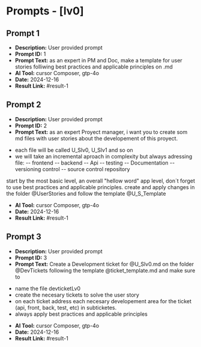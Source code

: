 # Prompts - [lv0]

## Prompt 1
* **Description:** User provided prompt
* **Prompt ID:** 1
* **Prompt Text:** as an expert in PM and Doc, make a template for user stories folliwing best practices and applicable principles on .md
* **AI Tool:** cursor Composer, gtp-4o
* **Date:** 2024-12-16
* **Result Link:** #result-1

## Prompt 2
* **Description:** User provided prompt
* **Prompt ID:** 2
* **Prompt Text:** as an expert Proyect manager, i want you to create som md files with user stories about the developement of this proyect.

- each file will be called U_Slv0, U_Slv1 and so on
- we will take an incremental aproach in complexity but always adressing file:
-- frontend
-- backend
-- Api
-- testing
-- Documentation
-- versioning control
-- source control repository


start by the most basic level, an overall "hellow word" app level, don´t forget to use best practices and applicable principles.
create and apply changes in the folder @UserStories and follow the template @U_S_Template
* **AI Tool:** cursor Composer, gtp-4o
* **Date:** 2024-12-16
* **Result Link:** #result-1

## Prompt 3
* **Description:** User provided prompt
* **Prompt ID:** 3
* **Prompt Text:** Create a Development ticket for @U_Slv0.md on the folder @DevTickets following the template @ticket_template.md and make sure to

- name the file devticketLv0
- create the necesary tickets to solve the user story
- on each ticket address each necesary developement area for the ticket (api, front, back, test, etc) in subticketes.
- always apply best practices and applicable principles
* **AI Tool:** cursor Composer, gtp-4o
* **Date:** 2024-12-16
* **Result Link:** #result-1

